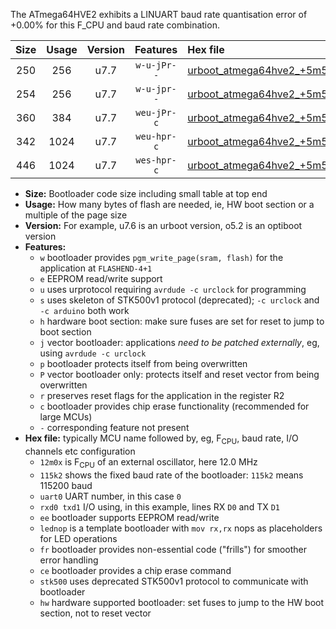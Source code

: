 The ATmega64HVE2 exhibits a LINUART baud rate quantisation error of +0.00% for this F_CPU and baud rate combination.

|Size|Usage|Version|Features|Hex file|
|:-:|:-:|:-:|:-:|:--|
|250|256|u7.7|`w-u-jPr--`|[urboot_atmega64hve2_+5m5296x_++76k8_uart0_rxb1_txb3_lednop.hex](https://raw.githubusercontent.com/stefanrueger/urboot.hex/main/mcus/atmega64hve2/external_oscillator/fcpu_+5m5296x/br_++76k8/urboot_atmega64hve2_+5m5296x_++76k8_uart0_rxb1_txb3_lednop.hex)|
|254|256|u7.7|`w-u-jpr--`|[urboot_atmega64hve2_+5m5296x_++76k8_uart0_rxb1_txb3_lednop_fr.hex](https://raw.githubusercontent.com/stefanrueger/urboot.hex/main/mcus/atmega64hve2/external_oscillator/fcpu_+5m5296x/br_++76k8/urboot_atmega64hve2_+5m5296x_++76k8_uart0_rxb1_txb3_lednop_fr.hex)|
|360|384|u7.7|`weu-jPr-c`|[urboot_atmega64hve2_+5m5296x_++76k8_uart0_rxb1_txb3_ee_lednop_fr_ce.hex](https://raw.githubusercontent.com/stefanrueger/urboot.hex/main/mcus/atmega64hve2/external_oscillator/fcpu_+5m5296x/br_++76k8/urboot_atmega64hve2_+5m5296x_++76k8_uart0_rxb1_txb3_ee_lednop_fr_ce.hex)|
|342|1024|u7.7|`weu-hpr-c`|[urboot_atmega64hve2_+5m5296x_++76k8_uart0_rxb1_txb3_ee_lednop_fr_ce_hw.hex](https://raw.githubusercontent.com/stefanrueger/urboot.hex/main/mcus/atmega64hve2/external_oscillator/fcpu_+5m5296x/br_++76k8/urboot_atmega64hve2_+5m5296x_++76k8_uart0_rxb1_txb3_ee_lednop_fr_ce_hw.hex)|
|446|1024|u7.7|`wes-hpr-c`|[urboot_atmega64hve2_+5m5296x_++76k8_uart0_rxb1_txb3_ee_lednop_fr_ce_stk500_hw.hex](https://raw.githubusercontent.com/stefanrueger/urboot.hex/main/mcus/atmega64hve2/external_oscillator/fcpu_+5m5296x/br_++76k8/urboot_atmega64hve2_+5m5296x_++76k8_uart0_rxb1_txb3_ee_lednop_fr_ce_stk500_hw.hex)|

- **Size:** Bootloader code size including small table at top end
- **Usage:** How many bytes of flash are needed, ie, HW boot section or a multiple of the page size
- **Version:** For example, u7.6 is an urboot version, o5.2 is an optiboot version
- **Features:**
  + `w` bootloader provides `pgm_write_page(sram, flash)` for the application at `FLASHEND-4+1`
  + `e` EEPROM read/write support
  + `u` uses urprotocol requiring `avrdude -c urclock` for programming
  + `s` uses skeleton of STK500v1 protocol (deprecated); `-c urclock` and `-c arduino` both work
  + `h` hardware boot section: make sure fuses are set for reset to jump to boot section
  + `j` vector bootloader: applications *need to be patched externally*, eg, using `avrdude -c urclock`
  + `p` bootloader protects itself from being overwritten
  + `P` vector bootloader only: protects itself and reset vector from being overwritten
  + `r` preserves reset flags for the application in the register R2
  + `c` bootloader provides chip erase functionality (recommended for large MCUs)
  + `-` corresponding feature not present
- **Hex file:** typically MCU name followed by, eg, F<sub>CPU</sub>, baud rate, I/O channels etc configuration
  + `12m0x` is F<sub>CPU</sub> of an external oscillator, here 12.0 MHz
  + `115k2` shows the fixed baud rate of the bootloader: `115k2` means 115200 baud
  + `uart0` UART number, in this case `0`
  + `rxd0 txd1` I/O using, in this example, lines RX `D0` and TX `D1`
  + `ee` bootloader supports EEPROM read/write
  + `lednop` is a template bootloader with `mov rx,rx` nops as placeholders for LED operations
  + `fr` bootloader provides non-essential code ("frills") for smoother error handling
  + `ce` bootloader provides a chip erase command
  + `stk500` uses deprecated STK500v1 protocol to communicate with bootloader
  + `hw` hardware supported bootloader: set fuses to jump to the HW boot section, not to reset vector
